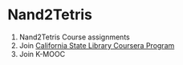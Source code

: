 # Nand2Tetris
1. Nand2Tetris Course assignments
2. Join [California State Library Coursera Program](https://www.library.ca.gov/coursera/)
3. Join K-MOOC